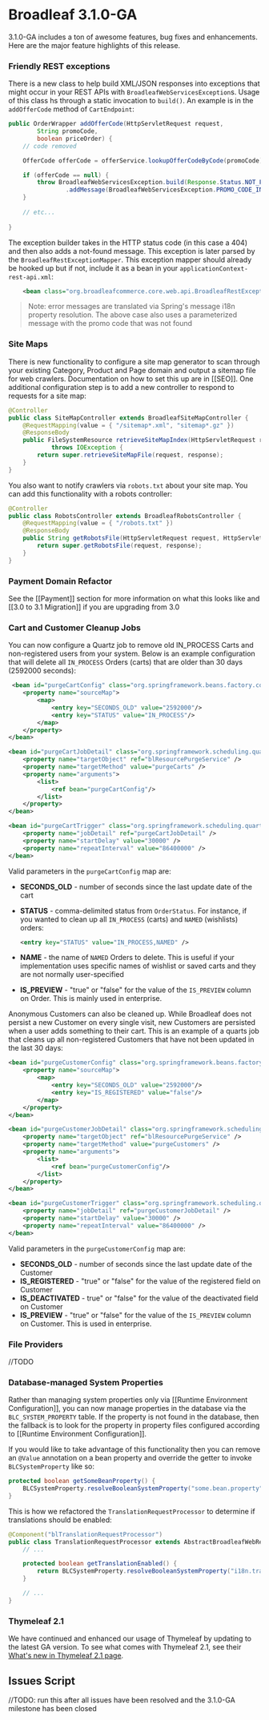 # Broadleaf 3.1.0-GA

3.1.0-GA includes a ton of awesome features, bug fixes and enhancements. Here are the major feature highlights of this release.

### Friendly REST exceptions
There is a new class to help build XML/JSON responses into exceptions that might occur in your REST APIs with `BroadleafWebServicesException`s. Usage of this class hs through a static invocation to `build()`. An example is in the `addOfferCode` method of `CartEndpoint`:

```java
public OrderWrapper addOfferCode(HttpServletRequest request,
        String promoCode,
        boolean priceOrder) {
    // code removed

    OfferCode offerCode = offerService.lookupOfferCodeByCode(promoCode);

    if (offerCode == null) {
        throw BroadleafWebServicesException.build(Response.Status.NOT_FOUND.getStatusCode())
                .addMessage(BroadleafWebServicesException.PROMO_CODE_INVALID, promoCode);
    }
    
    // etc...
    
}
```

The exception builder takes in the HTTP status code (in this case a 404) and then also adds a not-found message. This exception is later parsed by the `BroadleafRestExceptionMapper`. This exception mapper should already be hooked up but if not, include it as a bean in your `applicationContext-rest-api.xml`:

```xml
    <bean class="org.broadleafcommerce.core.web.api.BroadleafRestExceptionMapper" scope="singleton"/>
```

> Note: error messages are translated via Spring's message i18n property resolution. The above case also uses a parameterized message with the promo code that was not found

### Site Maps

There is new functionality to configure a site map generator to scan through your existing Category, Product and Page domain and output a sitemap file for web crawlers. Documentation on how to set this up are in [[SEO]]. One additional configuration step is to add a new controller to respond to requests for a site map:

```java
@Controller
public class SiteMapController extends BroadleafSiteMapController {
    @RequestMapping(value = { "/sitemap*.xml", "sitemap*.gz" })
    @ResponseBody
    public FileSystemResource retrieveSiteMapIndex(HttpServletRequest request, HttpServletResponse response)
            throws IOException {
        return super.retrieveSiteMapFile(request, response);
    }
}
```

You also want to notify crawlers via `robots.txt` about your site map. You can add this functionality with a robots controller:

```java
@Controller
public class RobotsController extends BroadleafRobotsController {
    @RequestMapping(value = { "/robots.txt" })
    @ResponseBody
    public String getRobotsFile(HttpServletRequest request, HttpServletResponse response) {
        return super.getRobotsFile(request, response);
    }
}
```

### Payment Domain Refactor
See the [[Payment]] section for more information on what this looks like and [[3.0 to 3.1 Migration]] if you are upgrading from 3.0

### Cart and Customer Cleanup Jobs
You can now configure a Quartz job to remove old IN_PROCESS Carts and non-registered users from your system. Below is an example configuration that will delete all `IN_PROCESS` Orders (carts) that are older than 30 days (2592000 seconds):

```xml
 <bean id="purgeCartConfig" class="org.springframework.beans.factory.config.MapFactoryBean">
    <property name="sourceMap">
        <map>
            <entry key="SECONDS_OLD" value="2592000"/>
            <entry key="STATUS" value="IN_PROCESS"/>
        </map>
    </property>
</bean>

<bean id="purgeCartJobDetail" class="org.springframework.scheduling.quartz.MethodInvokingJobDetailFactoryBean">
    <property name="targetObject" ref="blResourcePurgeService" />
    <property name="targetMethod" value="purgeCarts" />
    <property name="arguments">
        <list>
            <ref bean="purgeCartConfig"/>
        </list>
    </property>
</bean>

<bean id="purgeCartTrigger" class="org.springframework.scheduling.quartz.SimpleTriggerFactoryBean">
    <property name="jobDetail" ref="purgeCartJobDetail" />
    <property name="startDelay" value="30000" />
    <property name="repeatInterval" value="86400000" />
</bean>
```

Valid parameters in the `purgeCartConfig` map are:

- **SECONDS_OLD** - number of seconds since the last update date of the cart
- **STATUS** - comma-delimited status from `OrderStatus`. For instance, if you wanted to clean up all `IN_PROCESS` (carts) and `NAMED` (wishlists) orders:

   ```xml
   <entry key="STATUS" value="IN_PROCESS,NAMED" />
   ```

- **NAME** - the name of `NAMED` Orders to delete. This is useful if your implementation uses specific names of wishlist or saved carts and they are not normally user-specified   
- **IS_PREVIEW** - "true" or "false" for the value of the `IS_PREVIEW` column on Order. This is mainly used in enterprise.

Anonymous Customers can also be cleaned up. While Broadleaf does not persist a new Customer on every single visit, new Customers are persisted when a user adds something to their cart. This is an example of a quarts job that cleans up all non-registered Customers that have not been updated in the last 30 days:

```xml
<bean id="purgeCustomerConfig" class="org.springframework.beans.factory.config.MapFactoryBean">
    <property name="sourceMap">
        <map>
            <entry key="SECONDS_OLD" value="2592000"/>
            <entry key="IS_REGISTERED" value="false"/>
        </map>
    </property>
</bean>

<bean id="purgeCustomerJobDetail" class="org.springframework.scheduling.quartz.MethodInvokingJobDetailFactoryBean">
    <property name="targetObject" ref="blResourcePurgeService" />
    <property name="targetMethod" value="purgeCustomers" />
    <property name="arguments">
        <list>
            <ref bean="purgeCustomerConfig"/>
        </list>
    </property>
</bean>

<bean id="purgeCustomerTrigger" class="org.springframework.scheduling.quartz.SimpleTriggerFactoryBean">
    <property name="jobDetail" ref="purgeCustomerJobDetail" />
    <property name="startDelay" value="30000" />
    <property name="repeatInterval" value="86400000" />
</bean>
```

Valid parameters in the `purgeCustomerConfig` map are:

- **SECONDS_OLD** - number of seconds since the last update date of the Customer
- **IS_REGISTERED** - "true" or "false" for the value of the registered field on Customer
- **IS_DEACTIVATED** - true" or "false" for the value of the deactivated field on Customer   
- **IS_PREVIEW** - "true" or "false" for the value of the `IS_PREVIEW` column on Customer. This is used in enterprise.

### File Providers

//TODO

### Database-managed System Properties

Rather than managing system properties only via [[Runtime Environment Configuration]], you can now manage properties in the database via the `BLC_SYSTEM_PROPERTY` table. If the property is not found in the database, then the fallback is to look for the property in property files configured according to [[Runtime Environment Configuration]].

If you would like to take advantage of this functionality then you can remove an `@Value` annotation on a bean property and override the getter to invoke `BLCSystemProperty` like so:

```java
protected boolean getSomeBeanProperty() {
    BLCSystemProperty.resolveBooleanSystemProperty("some.bean.property");
}
```

This is how we refactored the `TranslationRequestProcessor` to determine if translations should be enabled:

```java
@Component("blTranslationRequestProcessor")
public class TranslationRequestProcessor extends AbstractBroadleafWebRequestProcessor {
	// ...

    protected boolean getTranslationEnabled() {
        return BLCSystemProperty.resolveBooleanSystemProperty("i18n.translation.enabled");
    }

	// ...
}
```

### Thymeleaf 2.1

We have continued and enhanced our usage of Thymeleaf by updating to the latest GA version. To see what comes with Thymeleaf 2.1, see their [What's new in Thymeleaf 2.1 page](http://www.thymeleaf.org/whatsnew21.html).

## Issues Script

//TODO: run this after all issues have been resolved and the 3.1.0-GA milestone has been closed
